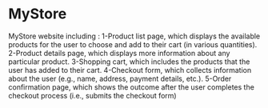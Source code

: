# MyStore

MyStore website including : 
1-Product list page, which displays the available products for the user to choose and add to their cart (in various quantities).
2-Product details page, which displays more information about any particular product. 
3-Shopping cart, which includes the products that the user has added to their cart. 
4-Checkout form, which collects information about the user (e.g., name, address, payment details, etc.). 
5-Order confirmation page, which shows the outcome after the user completes the checkout process (i.e., submits the checkout form)
